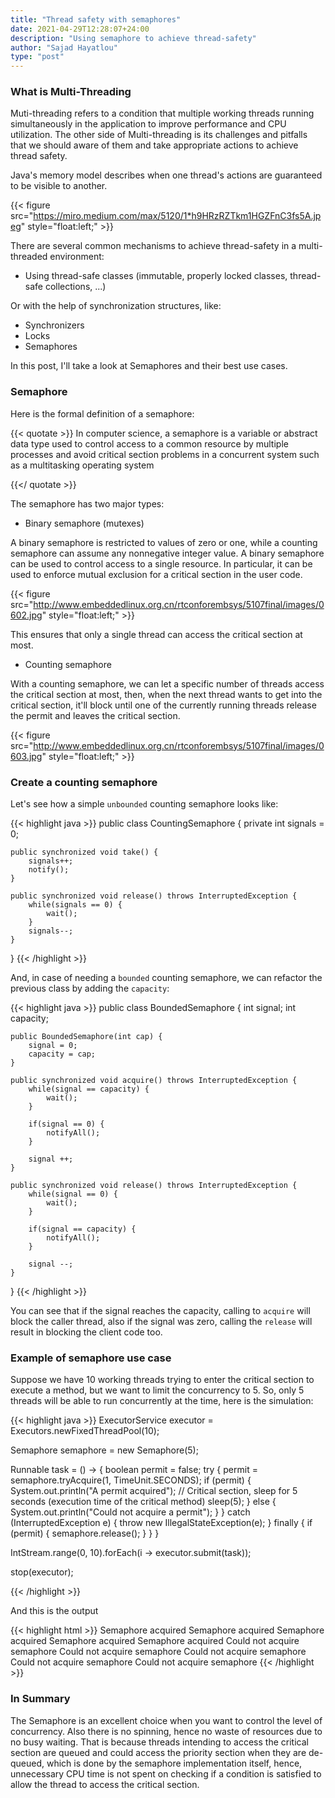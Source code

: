 ```yaml
---
title: "Thread safety with semaphores"
date: 2021-04-29T12:28:07+24:00
description: "Using semaphore to achieve thread-safety"
author: "Sajad Hayatlou"
type: "post"
---
```



### What is Multi-Threading

Muti-threading refers to a condition that multiple working threads running simultaneously in the application to improve performance and CPU utilization.
The other side of Multi-threading is its challenges and pitfalls that we should aware of them and take appropriate actions to achieve thread safety.

Java's memory model describes when one thread's actions are guaranteed to be visible to another.

{{< figure src="https://miro.medium.com/max/5120/1*h9HRzRZTkm1HGZFnC3fs5A.jpeg" style="float:left;" >}}


There are several common mechanisms to achieve thread-safety in a multi-threaded environment:

- Using thread-safe classes (immutable, properly locked classes, thread-safe collections, ...)

Or with the help of synchronization structures, like: 
- Synchronizers
- Locks
- Semaphores

In this post, I'll take a look at Semaphores and their best use cases.

### Semaphore

Here is the formal definition of a semaphore:

{{< quotate >}}
In computer science, a semaphore is a variable or abstract data type used to control access to a common resource by multiple processes and avoid critical section problems in a concurrent system such as a multitasking operating system

{{</ quotate >}}


The semaphore has two major types:
- Binary semaphore (mutexes)

A binary semaphore is restricted to values of zero or one, while a counting semaphore can assume any nonnegative integer value. A binary semaphore can be used to control access to a single resource. In particular, it can be used to enforce mutual exclusion for a critical section in the user code.

{{< figure src="http://www.embeddedlinux.org.cn/rtconforembsys/5107final/images/0602.jpg" style="float:left;" >}}

This ensures that only a single thread can access the critical section at most.


- Counting semaphore

With a counting semaphore, we can let a specific number of threads access the critical section at most, then, when the next thread wants to get into the critical section, it'll block until one of the currently running threads release the permit and leaves the critical section.

{{< figure src="http://www.embeddedlinux.org.cn/rtconforembsys/5107final/images/0603.jpg" style="float:left;" >}}


### Create a counting semaphore

Let's see how a simple `unbounded` counting semaphore looks like:

{{< highlight java >}}
public class CountingSemaphore {
	private int signals = 0;
	
	public synchronized void take() {
		signals++;
		notify();
	}
	
	public synchronized void release() throws InterruptedException {
		while(signals == 0) {
			wait();
		}
		signals--;
	}
}
{{< /highlight >}}

And, in case of needing a `bounded` counting semaphore, we can refactor the previous class by adding the `capacity`:

{{< highlight java >}}
public class BoundedSemaphore {
    int signal;
    int capacity;

    public BoundedSemaphore(int cap) {
        signal = 0;
        capacity = cap;
    }

    public synchronized void acquire() throws InterruptedException {
        while(signal == capacity) {
            wait();
        }

        if(signal == 0) {
            notifyAll();
        }

        signal ++;
    }

    public synchronized void release() throws InterruptedException {
        while(signal == 0) {
            wait();
        }

        if(signal == capacity) {
            notifyAll();
        }

        signal --;
    }
}
{{< /highlight >}}

You can see that if the signal reaches the capacity, calling to `acquire` will block the caller thread, also if the signal was zero, calling the `release` will result in blocking the client code too.


### Example of semaphore use case

Suppose we have 10 working threads trying to enter the critical section to execute a method, but we want to limit the concurrency to 5.
So, only 5 threads will be able to run concurrently at the time, here is the simulation:

{{< highlight java >}}
ExecutorService executor = Executors.newFixedThreadPool(10);

Semaphore semaphore = new Semaphore(5);

Runnable task = () -> {
    boolean permit = false;
    try {
        permit = semaphore.tryAcquire(1, TimeUnit.SECONDS);
        if (permit) {
            System.out.println("A permit acquired");
	      // Critical section, sleep for 5 seconds (execution time of the critical method)
            sleep(5);
        } else {
            System.out.println("Could not acquire a permit");
        }
    } catch (InterruptedException e) {
        throw new IllegalStateException(e);
    } finally {
        if (permit) {
            semaphore.release();
        }
    }
}

IntStream.range(0, 10).forEach(i -> executor.submit(task));

stop(executor);

{{< /highlight >}}

And this is the output

{{< highlight html >}}
Semaphore acquired
Semaphore acquired
Semaphore acquired
Semaphore acquired
Semaphore acquired
Could not acquire semaphore
Could not acquire semaphore
Could not acquire semaphore
Could not acquire semaphore
Could not acquire semaphore
{{< /highlight >}}


### In Summary

The Semaphore is an excellent choice when you want to control the level of concurrency.
Also there is no spinning, hence no waste of resources due to no busy waiting. That is because threads intending to access the critical section are queued and could access the priority section when they are de-queued, which is done by the semaphore implementation itself, hence, unnecessary CPU time is not spent on checking if a condition is satisfied to allow the thread to access the critical section.



